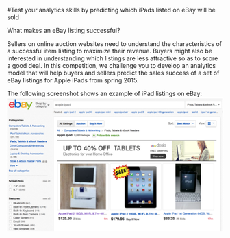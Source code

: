#Test your analytics skills by predicting which iPads listed on eBay will be sold

What makes an eBay listing successful?

Sellers on online auction websites need to understand the characteristics of a successful item listing to maximize their revenue.  Buyers might also be interested in understanding which listings are less attractive so as to score a good deal.  In this competition, we challenge you to develop an analytics model that will help buyers and sellers predict the sales success of a set of eBay listings for Apple iPads from spring 2015.

The following screenshot shows an example of iPad listings on eBay:
![Alt text](https://github.com/PratikRJoshi/edX-Kaggle-Competition/blob/master/eBay.png "Kaggle eBay competition details")
